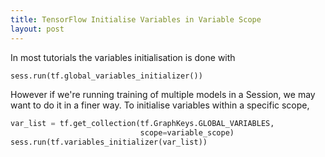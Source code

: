 ```yaml
---
title: TensorFlow Initialise Variables in Variable Scope
layout: post
---
```


<script src="https://cdnjs.cloudflare.com/ajax/libs/mathjax/2.7.0/MathJax.js?config=TeX-AMS-MML_HTMLorMML"></script>
<script type="text/x-mathjax-config">MathJax.Hub.Config({tex2jax: {inlineMath: [['$','$'], ['\\(','\\)']]}});</script>

In most tutorials the variables initialisation is done with

```python
sess.run(tf.global_variables_initializer())
```

However if we're running training of multiple models in a Session, we may want to do it in a finer way. To initialise variables within a specific scope,

``` python
var_list = tf.get_collection(tf.GraphKeys.GLOBAL_VARIABLES,
                             scope=variable_scope)
sess.run(tf.variables_initializer(var_list))
```

